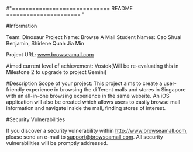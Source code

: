 #"============================= README ====================== "

#Information

Team: Dinosaur
Project Name: Browse A Mall
Student Names: Cao Shuai Benjamin, Shirlene Quah Jia Min


Project URL: www.browseamall.com 
					   
Aimed current level of achievement: Vostok(Will be re-evaluating this in Milestone 2 
 									to upgrade to project Gemini)


#Description
Scope of your project: This project aims to create a user-friendly experience in 
					   browsing the different malls and stores in Singapore with an all-in-one 
					   browsing experience in the same website. An iOS application will also be
					   created which allows users to easily browse mall information and navigate
					   inside the mall, finding stores of interest. 



#Security Vulnerabilities

If you discover a security vulnerability within http://www.browseamall.com, 
please send an e-mail to support@browseamall.com. All security vulnerabilities
will be promptly addressed.

